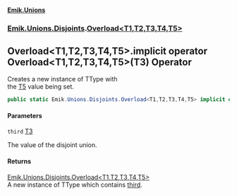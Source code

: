 #### [Emik.Unions](index.md 'index')
### [Emik.Unions.Disjoints](Emik.Unions.Disjoints.md 'Emik.Unions.Disjoints').[Overload&lt;T1,T2,T3,T4,T5&gt;](Overload_T1,T2,T3,T4,T5_.md 'Emik.Unions.Disjoints.Overload<T1,T2,T3,T4,T5>')

## Overload<T1,T2,T3,T4,T5>.implicit operator Overload<T1,T2,T3,T4,T5>(T3) Operator

Creates a new instance of TType with  
the [T5](Overload_T1,T2,T3,T4,T5_.md#Emik.Unions.Disjoints.Overload_T1,T2,T3,T4,T5_.T5 'Emik.Unions.Disjoints.Overload<T1,T2,T3,T4,T5>.T5') value being set.

```csharp
public static Emik.Unions.Disjoints.Overload<T1,T2,T3,T4,T5> implicit operator Overload<T1,T2,T3,T4,T5>(T3 third);
```
#### Parameters

<a name='Emik.Unions.Disjoints.Overload_T1,T2,T3,T4,T5_.op_ImplicitEmik.Unions.Disjoints.Overload_T1,T2,T3,T4,T5_(T3).third'></a>

`third` [T3](Overload_T1,T2,T3,T4,T5_.md#Emik.Unions.Disjoints.Overload_T1,T2,T3,T4,T5_.T3 'Emik.Unions.Disjoints.Overload<T1,T2,T3,T4,T5>.T3')

The value of the disjoint union.

#### Returns
[Emik.Unions.Disjoints.Overload&lt;](Overload_T1,T2,T3,T4,T5_.md 'Emik.Unions.Disjoints.Overload<T1,T2,T3,T4,T5>')[T1](Overload_T1,T2,T3,T4,T5_.md#Emik.Unions.Disjoints.Overload_T1,T2,T3,T4,T5_.T1 'Emik.Unions.Disjoints.Overload<T1,T2,T3,T4,T5>.T1')[,](Overload_T1,T2,T3,T4,T5_.md 'Emik.Unions.Disjoints.Overload<T1,T2,T3,T4,T5>')[T2](Overload_T1,T2,T3,T4,T5_.md#Emik.Unions.Disjoints.Overload_T1,T2,T3,T4,T5_.T2 'Emik.Unions.Disjoints.Overload<T1,T2,T3,T4,T5>.T2')[,](Overload_T1,T2,T3,T4,T5_.md 'Emik.Unions.Disjoints.Overload<T1,T2,T3,T4,T5>')[T3](Overload_T1,T2,T3,T4,T5_.md#Emik.Unions.Disjoints.Overload_T1,T2,T3,T4,T5_.T3 'Emik.Unions.Disjoints.Overload<T1,T2,T3,T4,T5>.T3')[,](Overload_T1,T2,T3,T4,T5_.md 'Emik.Unions.Disjoints.Overload<T1,T2,T3,T4,T5>')[T4](Overload_T1,T2,T3,T4,T5_.md#Emik.Unions.Disjoints.Overload_T1,T2,T3,T4,T5_.T4 'Emik.Unions.Disjoints.Overload<T1,T2,T3,T4,T5>.T4')[,](Overload_T1,T2,T3,T4,T5_.md 'Emik.Unions.Disjoints.Overload<T1,T2,T3,T4,T5>')[T5](Overload_T1,T2,T3,T4,T5_.md#Emik.Unions.Disjoints.Overload_T1,T2,T3,T4,T5_.T5 'Emik.Unions.Disjoints.Overload<T1,T2,T3,T4,T5>.T5')[&gt;](Overload_T1,T2,T3,T4,T5_.md 'Emik.Unions.Disjoints.Overload<T1,T2,T3,T4,T5>')  
A new instance of TType which contains [third](Overload_T1,T2,T3,T4,T5_.op_Implicit(T3).md#Emik.Unions.Disjoints.Overload_T1,T2,T3,T4,T5_.op_ImplicitEmik.Unions.Disjoints.Overload_T1,T2,T3,T4,T5_(T3).third 'Emik.Unions.Disjoints.Overload<T1,T2,T3,T4,T5>.op_Implicit Emik.Unions.Disjoints.Overload<T1,T2,T3,T4,T5>(T3).third').